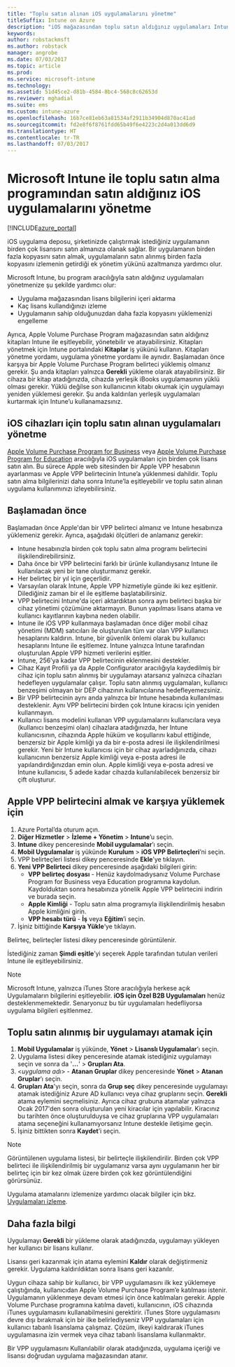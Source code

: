 ```yaml
---
title: "Toplu satın alınan iOS uygulamalarını yönetme"
titleSuffix: Intune on Azure
description: "iOS mağazasından toplu satın aldığınız uygulamaları Intune’a eşitlemeyi, ardından bunların kullanımını yönetmeyi ve izlemeyi öğrenin.\""
keywords: 
author: robstackmsft
ms.author: robstack
manager: angrobe
ms.date: 07/03/2017
ms.topic: article
ms.prod: 
ms.service: microsoft-intune
ms.technology: 
ms.assetid: 51d45ce2-d81b-4584-8bc4-568c8c62653d
ms.reviewer: mghadial
ms.suite: ems
ms.custom: intune-azure
ms.openlocfilehash: 16b7ce81eb63a81534af2911b34904d870ac41ad
ms.sourcegitcommit: fd2e8f6f8761fdd65b49f6e4223c2d4a013dd6d9
ms.translationtype: HT
ms.contentlocale: tr-TR
ms.lasthandoff: 07/03/2017
---
```

# <a name="how-to-manage-ios-apps-you-purchased-through-a-volume-purchase-program-with-microsoft-intune"></a>Microsoft Intune ile toplu satın alma programından satın aldığınız iOS uygulamalarını yönetme


[!INCLUDE[azure_portal](./includes/azure_portal.md)]

iOS uygulama deposu, şirketinizde çalıştırmak istediğiniz uygulamanın birden çok lisansını satın almanıza olanak sağlar. Bir uygulamanın birden fazla kopyasını satın almak, uygulamaların satın alınmış birden fazla kopyasını izlemenin getirdiği ek yönetim yükünü azaltmanıza yardımcı olur.

Microsoft Intune, bu program aracılığıyla satın aldığınız uygulamaları yönetmenize şu şekilde yardımcı olur:

- Uygulama mağazasından lisans bilgilerini içeri aktarma
- Kaç lisans kullandığınızı izleme
- Uygulamanın sahip olduğunuzdan daha fazla kopyasını yüklemenizi engelleme

Ayrıca, Apple Volume Purchase Program mağazasından satın aldığınız kitapları Intune ile eşitleyebilir, yönetebilir ve atayabilirsiniz. Kitapları yönetmek için Intune portalındaki **Kitaplar** iş yükünü kullanın. Kitapları yönetme yordamı, uygulama yönetme yordamı ile aynıdır.
Başlamadan önce karşıya bir Apple Volume Purchase Program belirteci yüklemiş olmanız gerekir. Şu anda kitapları yalnızca **Gerekli** yükleme olarak atayabilirsiniz.
Bir cihaza bir kitap atadığınızda, cihazda yerleşik iBooks uygulamasının yüklü olması gerekir. Yüklü değilse son kullanıcının kitabı okumak için uygulamayı yeniden yüklemesi gerekir. Şu anda kaldırılan yerleşik uygulamaları kurtarmak için Intune’u kullanamazsınız.


## <a name="manage-volume-purchased-apps-for-ios-devices"></a>iOS cihazları için toplu satın alınan uygulamaları yönetme
[Apple Volume Purchase Program for Business](http://www.apple.com/business/vpp/) veya [Apple Volume Purchase Program for Education](http://volume.itunes.apple.com/us/store) aracılığıyla iOS uygulamaları için birden çok lisans satın alın. Bu sürece Apple web sitesinden bir Apple VPP hesabının ayarlanması ve Apple VPP belirtecinin Intune’a yüklenmesi dahildir.  Toplu satın alma bilgilerinizi daha sonra Intune’la eşitleyebilir ve toplu satın alınan uygulama kullanımınızı izleyebilirsiniz.

## <a name="before-you-start"></a>Başlamadan önce
Başlamadan önce Apple'dan bir VPP belirteci almanız ve Intune hesabınıza yüklemeniz gerekir. Ayrıca, aşağıdaki ölçütleri de anlamanız gerekir:

* Intune hesabınızla birden çok toplu satın alma programı belirtecini ilişkilendirebilirsiniz.
* Daha önce bir VPP belirtecini farklı bir ürünle kullandıysanız Intune ile kullanılacak yeni bir tane oluşturmanız gerekir.
* Her belirteç bir yıl için geçerlidir.
* Varsayılan olarak Intune, Apple VPP hizmetiyle günde iki kez eşitlenir. Dilediğiniz zaman bir el ile eşitleme başlatabilirsiniz.
* VPP belirtecini Intune'da içeri aktardıktan sonra aynı belirteci başka bir cihaz yönetimi çözümüne aktarmayın. Bunun yapılması lisans atama ve kullanıcı kayıtlarının kaybına neden olabilir.
* Intune ile iOS VPP kullanmaya başlamadan önce diğer mobil cihaz yönetimi (MDM) satıcıları ile oluşturulan tüm var olan VPP kullanıcı hesaplarını kaldırın. Intune, bir güvenlik önlemi olarak bu kullanıcı hesaplarını Intune ile eşitlemez. Intune yalnızca Intune tarafından oluşturulan Apple VPP hizmeti verilerini eşitler.
* Intune, 256’ya kadar VPP belirtecinin eklenmesini destekler.
* Cihaz Kayıt Profili ya da Apple Configurator aracılığıyla kaydedilmiş bir cihaz için toplu satın alınmış bir uygulamayı atarsanız yalnızca cihazları hedefleyen uygulamalar çalışır. Toplu satın alınmış uygulamaları, kullanıcı benzeşimi olmayan bir DEP cihazının kullanıcılarına hedefleyemezsiniz.
* Bir VPP belirtecinin aynı anda yalnızca bir Intune hesabında kullanılması desteklenir. Aynı VPP belirtecini birden çok Intune kiracısı için yeniden kullanmayın.
* Kullanıcı lisans modelini kullanan VPP uygulamalarını kullanıcılara veya (kullanıcı benzeşimi olan) cihazlara atadığınızda, her Intune kullanıcısının, cihazında Apple hüküm ve koşullarını kabul ettiğinde, benzersiz bir Apple kimliği ya da bir e-posta adresi ile ilişkilendirilmesi gerekir.
Yeni bir Intune kullanıcısı için bir cihaz ayarladığınızda, cihazı kullanıcının benzersiz Apple kimliği veya e-posta adresi ile yapılandırdığınızdan emin olun. Apple kimliği veya e-posta adresi ve Intune kullanıcısı, 5 adede kadar cihazda kullanılabilecek benzersiz bir çift oluşturur.


## <a name="to-get-and-upload-an-apple-vpp-token"></a>Apple VPP belirtecini almak ve karşıya yüklemek için

1. Azure Portal’da oturum açın.
2. **Diğer Hizmetler** > **İzleme + Yönetim** > **Intune**’u seçin.
3. **Intune** dikey penceresinde **Mobil uygulamalar**’ı seçin.
1.  **Mobil Uygulamalar** iş yükünde **Kurulum** > **iOS VPP Belirteçleri**’ni seçin.
2.  VPP belirteçleri listesi dikey penceresinde **Ekle**’ye tıklayın.
3.  **Yeni VPP Belirteci** dikey penceresinde aşağıdaki bilgileri girin:
    - **VPP belirteç dosyası** - Henüz kaydolmadıysanız Volume Purchase Program for Business veya Education programına kaydolun. Kaydolduktan sonra hesabınıza yönelik Apple VPP belirtecini indirin ve burada seçin.
    - **Apple Kimliği** - Toplu satın alma programıyla ilişkilendirilmiş hesabın Apple kimliğini girin.
    - **VPP hesabı türü** - **İş** veya **Eğitim**’i seçin.
4. İşiniz bittiğinde **Karşıya Yükle**‘ye tıklayın.

Belirteç, belirteçler listesi dikey penceresinde görüntülenir.


İstediğiniz zaman **Şimdi eşitle**’yi seçerek Apple tarafından tutulan verileri Intune ile eşitleyebilirsiniz.

> [!NOTE]
> Microsoft Intune, yalnızca iTunes Store aracılığıyla herkese açık Uygulamaların bilgilerini eşitleyebilir. **iOS için Özel B2B Uygulamaları** henüz desteklenmemektedir. Senaryonuz bu tür uygulamaları hedefliyorsa uygulama bilgileri eşitlenmez.

## <a name="to-assign-a-volume-purchased-app"></a>Toplu satın alınmış bir uygulamayı atamak için

1. **Mobil Uygulamalar** iş yükünde, **Yönet** > **Lisanslı Uygulamalar**’ı seçin.
2. Uygulama listesi dikey penceresinde atamak istediğiniz uygulamayı seçin ve sonra da '**...**' > **Grupları Ata**.
3. <*uygulama adı*> - **Atanan Gruplar** dikey penceresinde **Yönet** > **Atanan Gruplar**’ı seçin.
4. **Grupları Ata**'yı seçin, sonra da **Grup seç** dikey penceresinde uygulamayı atamak istediğiniz Azure AD kullanıcı veya cihaz gruplarını seçin.
**Gerekli** atama eylemini seçmelisiniz. Ayrıca cihaz grubuna atamalar yalnızca Ocak 2017'den sonra oluşturulan yeni kiracılar için yapılabilir. Kiracınız bu tarihten önce oluşturulduysa ve cihaz gruplarına VPP uygulamaları atama seçeneğini kullanamıyorsanız Intune destekle iletişime geçin.
5. İşiniz bittikten sonra **Kaydet**’i seçin.

>[!NOTE]
>Görüntülenen uygulama listesi, bir belirteçle ilişkilendirilir. Birden çok VPP belirteci ile ilişkilendirilmiş bir uygulamanız varsa aynı uygulamanın her bir belirteç için bir kez olmak üzere birden çok kez görüntülendiğini görürsünüz.

Uygulama atamalarını izlemenize yardımcı olacak bilgiler için bkz. [Uygulamaları izleme](apps-monitor.md).

## <a name="further-information"></a>Daha fazla bilgi

Uygulamayı **Gerekli** bir yükleme olarak atadığınızda, uygulamayı yükleyen her kullanıcı bir lisans kullanır.

Lisansı geri kazanmak için atama eylemini **Kaldır** olarak değiştirmeniz gerekir. Uygulama kaldırıldıktan sonra lisans geri kazanılır.

Uygun cihaza sahip bir kullanıcı, bir VPP uygulamasını ilk kez yüklemeye çalıştığında, kullanıcıdan Apple Volume Purchase Program’e katılması istenir. Uygulamanın yüklenmeye devam etmesi için önce katılmaları gerekir. Apple Volume Purchase programına katılma daveti, kullanıcının, iOS cihazında iTunes uygulamasını kullanabilmesini gerektirir. iTunes Store uygulamasını devre dışı bırakmak için bir ilke belirlediyseniz VPP uygulamaları için kullanıcı tabanlı lisanslama çalışmaz. Çözüm, ilkeyi kaldırarak iTunes uygulamasına izin vermek veya cihaz tabanlı lisanslama kullanmaktır.

Bir VPP uygulamasını Kullanılabilir olarak atadığınızda, uygulama içeriği ve lisansı doğrudan uygulama mağazasından atanır.
